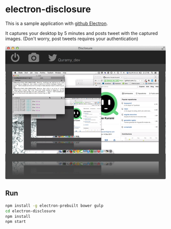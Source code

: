 # electron-disclosure

This is a sample application with [github Electron](http://electron.atom.io/).

It captures your desktop by 5 minutes and posts tweet with the captured images.
(Don't worry, post tweets requires your authentication)

![capture](./capt_disclosure.png)

## Run

```sh
npm install -g electron-prebuilt bower gulp
cd electron-disclosure
npm install
npm start
```
